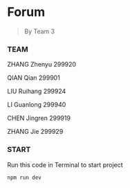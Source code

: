 # Forum

> By Team 3

### TEAM

ZHANG Zhenyu 299920

QIAN Qian 299901

LIU Ruihang 299924

LI Guanlong 299940

CHEN Jingren 299919

ZHANG Jie 299929



### START

Run this code in Terminal to start project

`npm run dev` 



